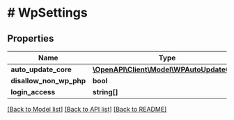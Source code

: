 # # WpSettings

## Properties

Name | Type | Description | Notes
------------ | ------------- | ------------- | -------------
**auto_update_core** | [**\OpenAPI\Client\Model\WPAutoUpdateCore**](WPAutoUpdateCore.md) |  | [optional]
**disallow_non_wp_php** | **bool** |  |
**login_access** | **string[]** |  |

[[Back to Model list]](../../README.md#models) [[Back to API list]](../../README.md#endpoints) [[Back to README]](../../README.md)
